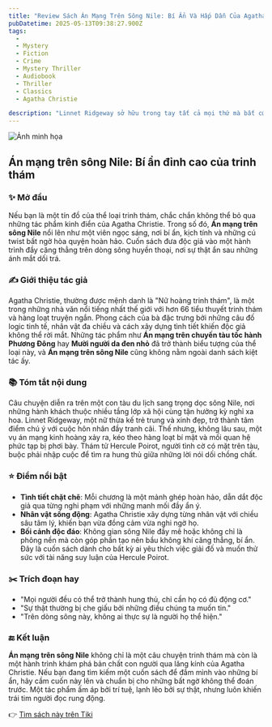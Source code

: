 ```yaml
---
title: "Review Sách Án Mạng Trên Sông Nile: Bí Ẩn Và Hấp Dẫn Của Agatha Christie"
pubDatetime: 2025-05-13T09:38:27.900Z
tags:
  - 
  - Mystery
  - Fiction
  - Crime
  - Mystery Thriller
  - Audiobook
  - Thriller
  - Classics
  - Agatha Christie

description: "Linnet Ridgeway sở hữu trong tay tất cả mọi thứ mà bất cứ một người nào cũng có thể lấy làm ghen tị: tuổi trẻ, sắc đẹp, sự thông minh, của cải và một vị hôn phu rất xứng với cô. Rồi một ngày nọ, người bạn thân nhất của của Linnet - Jackie - đưa vị hôn phu điển trai của mình là Simon Doyle đến, để xin Linnet cho anh một việc làm. Giờ thì chính Linnet và Simon lại đi hưởng tuần trăng mật với nhau, trên một chuyến tàu dạo quanh sông Nile. Bất chợt, Linnet bị giết hại, Jackie trở thành đối tượng bị tình nghi hàng đầu nhưng cô không hề có khả năng thực hiện được điều ấy. Không chỉ dừng lại ở đó, thủ phạm lần lượt ra tay thêm với hai vị khách nữa trong đoàn. Đúng là một vụ án bí hiểm, không có manh mối, nhân chứng, và đoàn khách du lịch dường như cũng không có mối quan hệ với nạn nhân. Tuy nhiên, không có điều gì có thể lọt khỏi tầm mắt của thám tử lừng danh Hercule Poirot."
---
```


![Ảnh minh họa](https://images-na.ssl-images-amazon.com/images/S/compressed.photo.goodreads.com/books/1360507944i/17345612.jpg) 

 ## Án mạng trên sông Nile: Bí ẩn đỉnh cao của trinh thám

### ✨ Mở đầu  
Nếu bạn là một tín đồ của thể loại trinh thám, chắc chắn không thể bỏ qua những tác phẩm kinh điển của Agatha Christie. Trong số đó, **Án mạng trên sông Nile** nổi lên như một viên ngọc sáng, nơi bí ẩn, kịch tính và những cú twist bất ngờ hòa quyện hoàn hảo. Cuốn sách đưa độc giả vào một hành trình đầy căng thẳng trên dòng sông huyền thoại, nơi sự thật ẩn sau những ánh mắt dối trá.

### ✍️ Giới thiệu tác giả  
Agatha Christie, thường được mệnh danh là "Nữ hoàng trinh thám", là một trong những nhà văn nổi tiếng nhất thế giới với hơn 66 tiểu thuyết trinh thám và hàng loạt truyện ngắn. Phong cách của bà đặc trưng bởi những câu đố logic tinh tế, nhân vật đa chiều và cách xây dựng tình tiết khiến độc giả không thể rời mắt. Những tác phẩm như **Án mạng trên chuyến tàu tốc hành Phương Đông** hay **Mười người da đen nhỏ** đã trở thành biểu tượng của thể loại này, và **Án mạng trên sông Nile** cũng không nằm ngoài danh sách kiệt tác ấy.

### 📚 Tóm tắt nội dung  
Câu chuyện diễn ra trên một con tàu du lịch sang trọng dọc sông Nile, nơi những hành khách thuộc nhiều tầng lớp xã hội cùng tận hưởng kỳ nghỉ xa hoa. Linnet Ridgeway, một nữ thừa kế trẻ trung và xinh đẹp, trở thành tâm điểm chú ý với cuộc hôn nhân đầy tranh cãi. Thế nhưng, không lâu sau, một vụ án mạng kinh hoàng xảy ra, kéo theo hàng loạt bí mật và mối quan hệ phức tạp bị phơi bày. Thám tử Hercule Poirot, người tình cờ có mặt trên tàu, buộc phải nhập cuộc để tìm ra hung thủ giữa những lời nói dối chồng chất.

### ⭐ Điểm nổi bật  
- **Tình tiết chặt chẽ**: Mỗi chương là một mảnh ghép hoàn hảo, dẫn dắt độc giả qua từng nghi phạm với những manh mối đầy ẩn ý.  
- **Nhân vật sống động**: Agatha Christie xây dựng từng nhân vật với chiều sâu tâm lý, khiến bạn vừa đồng cảm vừa nghi ngờ họ.  
- **Bối cảnh độc đáo**: Không gian sông Nile đầy mê hoặc không chỉ là phông nền mà còn góp phần tạo nên bầu không khí căng thẳng, bí ẩn.  
Đây là cuốn sách dành cho bất kỳ ai yêu thích việc giải đố và muốn thử sức với tài năng suy luận của Hercule Poirot.

### ✂️ Trích đoạn hay  
- "Mọi người đều có thể trở thành hung thủ, chỉ cần họ có đủ động cơ."  
- "Sự thật thường bị che giấu bởi những điều chúng ta muốn tin."  
- "Trên dòng sông này, không ai thực sự là người họ thể hiện."

### 🔚 Kết luận  
**Án mạng trên sông Nile** không chỉ là một câu chuyện trinh thám mà còn là một hành trình khám phá bản chất con người qua lăng kính của Agatha Christie. Nếu bạn đang tìm kiếm một cuốn sách để đắm mình vào những bí ẩn, hãy cầm cuốn này lên và chuẩn bị cho những bất ngờ không thể đoán trước. Một tác phẩm ấm áp bởi trí tuệ, lạnh lẽo bởi sự thật, nhưng luôn khiến trái tim người đọc rung động.

👉 [Tìm sách này trên Tiki](https://tiki.vn/search?q=%C3%81n%20M%E1%BA%A1ng%20Tr%C3%AAn%20S%C3%B4ng%20Nile)